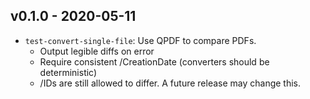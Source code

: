 ## v0.1.0 - 2020-05-11

* `test-convert-single-file`: Use QPDF to compare PDFs.
    * Output legible diffs on error
    * Require consistent /CreationDate (converters should be deterministic)
    * /IDs are still allowed to differ. A future release may change this.
